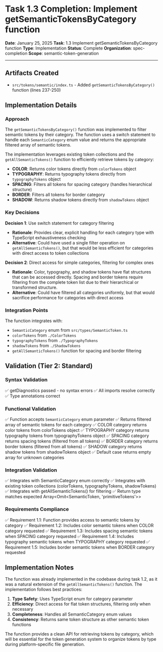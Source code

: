 # Task 1.3 Completion: Implement getSemanticTokensByCategory function

**Date**: January 25, 2025
**Task**: 1.3 Implement getSemanticTokensByCategory function
**Type**: Implementation
**Status**: Complete
**Organization**: spec-completion
**Scope**: semantic-token-generation

---

## Artifacts Created

- `src/tokens/semantic/index.ts` - Added `getSemanticTokensByCategory()` function (lines 237-250)

## Implementation Details

### Approach

The `getSemanticTokensByCategory()` function was implemented to filter semantic tokens by their category. The function uses a switch statement to handle each `SemanticCategory` enum value and returns the appropriate filtered array of semantic tokens.

The implementation leverages existing token collections and the `getAllSemanticTokens()` function to efficiently retrieve tokens by category:

- **COLOR**: Returns color tokens directly from `colorTokens` object
- **TYPOGRAPHY**: Returns typography tokens directly from `typographyTokens` object  
- **SPACING**: Filters all tokens for spacing category (handles hierarchical structure)
- **BORDER**: Filters all tokens for border category
- **SHADOW**: Returns shadow tokens directly from `shadowTokens` object

### Key Decisions

**Decision 1**: Use switch statement for category filtering
- **Rationale**: Provides clear, explicit handling for each category type with TypeScript exhaustiveness checking
- **Alternative**: Could have used a single filter operation on `getAllSemanticTokens()`, but that would be less efficient for categories with direct access to token collections

**Decision 2**: Direct access for simple categories, filtering for complex ones
- **Rationale**: Color, typography, and shadow tokens have flat structures that can be accessed directly. Spacing and border tokens require filtering from the complete token list due to their hierarchical or transformed structure.
- **Alternative**: Could have filtered all categories uniformly, but that would sacrifice performance for categories with direct access

### Integration Points

The function integrates with:
- `SemanticCategory` enum from `src/types/SemanticToken.ts`
- `colorTokens` from `./ColorTokens`
- `typographyTokens` from `./TypographyTokens`
- `shadowTokens` from `./ShadowTokens`
- `getAllSemanticTokens()` function for spacing and border filtering

## Validation (Tier 2: Standard)

### Syntax Validation
✅ getDiagnostics passed - no syntax errors
✅ All imports resolve correctly
✅ Type annotations correct

### Functional Validation
✅ Function accepts `SemanticCategory` enum parameter
✅ Returns filtered array of semantic tokens for each category
✅ COLOR category returns color tokens from colorTokens object
✅ TYPOGRAPHY category returns typography tokens from typographyTokens object
✅ SPACING category returns spacing tokens (filtered from all tokens)
✅ BORDER category returns border tokens (filtered from all tokens)
✅ SHADOW category returns shadow tokens from shadowTokens object
✅ Default case returns empty array for unknown categories

### Integration Validation
✅ Integrates with SemanticCategory enum correctly
✅ Integrates with existing token collections (colorTokens, typographyTokens, shadowTokens)
✅ Integrates with getAllSemanticTokens() for filtering
✅ Return type matches expected Array<Omit<SemanticToken, 'primitiveTokens'>>

### Requirements Compliance
✅ Requirement 1.1: Function provides access to semantic tokens by category
✅ Requirement 1.2: Includes color semantic tokens when COLOR category requested
✅ Requirement 1.3: Includes spacing semantic tokens when SPACING category requested
✅ Requirement 1.4: Includes typography semantic tokens when TYPOGRAPHY category requested
✅ Requirement 1.5: Includes border semantic tokens when BORDER category requested

## Implementation Notes

The function was already implemented in the codebase during task 1.2, as it was a natural extension of the `getAllSemanticTokens()` function. The implementation follows best practices:

1. **Type Safety**: Uses TypeScript enum for category parameter
2. **Efficiency**: Direct access for flat token structures, filtering only when necessary
3. **Completeness**: Handles all SemanticCategory enum values
4. **Consistency**: Returns same token structure as other semantic token functions

The function provides a clean API for retrieving tokens by category, which will be essential for the token generation system to organize tokens by type during platform-specific file generation.
